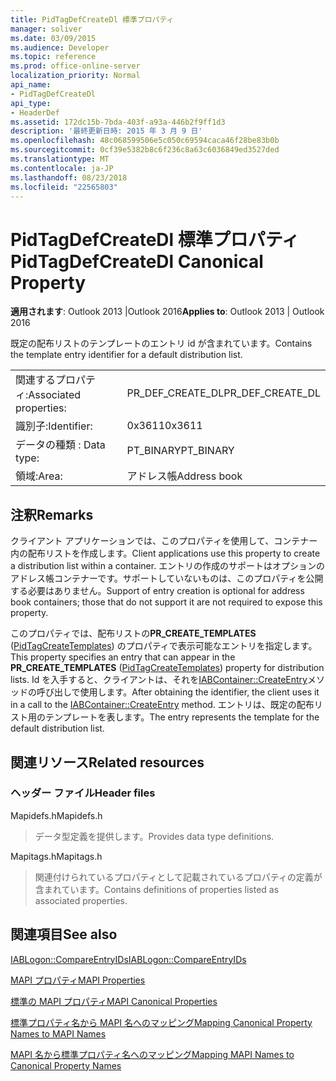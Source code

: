 ```yaml
---
title: PidTagDefCreateDl 標準プロパティ
manager: soliver
ms.date: 03/09/2015
ms.audience: Developer
ms.topic: reference
ms.prod: office-online-server
localization_priority: Normal
api_name:
- PidTagDefCreateDl
api_type:
- HeaderDef
ms.assetid: 172dc15b-7bda-403f-a93a-446b2f9ff1d3
description: '最終更新日時: 2015 年 3 月 9 日'
ms.openlocfilehash: 48c068599506e5c050c69594caca46f28be83b0b
ms.sourcegitcommit: 0cf39e5382b8c6f236c8a63c6036849ed3527ded
ms.translationtype: MT
ms.contentlocale: ja-JP
ms.lasthandoff: 08/23/2018
ms.locfileid: "22565803"
---
```

# <a name="pidtagdefcreatedl-canonical-property"></a><span data-ttu-id="9efdb-103">PidTagDefCreateDl 標準プロパティ</span><span class="sxs-lookup"><span data-stu-id="9efdb-103">PidTagDefCreateDl Canonical Property</span></span>

  
  
<span data-ttu-id="9efdb-104">**適用されます**: Outlook 2013 |Outlook 2016</span><span class="sxs-lookup"><span data-stu-id="9efdb-104">**Applies to**: Outlook 2013 | Outlook 2016</span></span> 
  
<span data-ttu-id="9efdb-105">既定の配布リストのテンプレートのエントリ id が含まれています。</span><span class="sxs-lookup"><span data-stu-id="9efdb-105">Contains the template entry identifier for a default distribution list.</span></span> 
  
|||
|:-----|:-----|
|<span data-ttu-id="9efdb-106">関連するプロパティ:</span><span class="sxs-lookup"><span data-stu-id="9efdb-106">Associated properties:</span></span>  <br/> |<span data-ttu-id="9efdb-107">PR_DEF_CREATE_DL</span><span class="sxs-lookup"><span data-stu-id="9efdb-107">PR_DEF_CREATE_DL</span></span>  <br/> |
|<span data-ttu-id="9efdb-108">識別子:</span><span class="sxs-lookup"><span data-stu-id="9efdb-108">Identifier:</span></span>  <br/> |<span data-ttu-id="9efdb-109">0x3611</span><span class="sxs-lookup"><span data-stu-id="9efdb-109">0x3611</span></span>  <br/> |
|<span data-ttu-id="9efdb-110">データの種類 : </span><span class="sxs-lookup"><span data-stu-id="9efdb-110">Data type:</span></span>  <br/> |<span data-ttu-id="9efdb-111">PT_BINARY</span><span class="sxs-lookup"><span data-stu-id="9efdb-111">PT_BINARY</span></span>  <br/> |
|<span data-ttu-id="9efdb-112">領域:</span><span class="sxs-lookup"><span data-stu-id="9efdb-112">Area:</span></span>  <br/> |<span data-ttu-id="9efdb-113">アドレス帳</span><span class="sxs-lookup"><span data-stu-id="9efdb-113">Address book</span></span>  <br/> |
   
## <a name="remarks"></a><span data-ttu-id="9efdb-114">注釈</span><span class="sxs-lookup"><span data-stu-id="9efdb-114">Remarks</span></span>

<span data-ttu-id="9efdb-115">クライアント アプリケーションでは、このプロパティを使用して、コンテナー内の配布リストを作成します。</span><span class="sxs-lookup"><span data-stu-id="9efdb-115">Client applications use this property to create a distribution list within a container.</span></span> <span data-ttu-id="9efdb-116">エントリの作成のサポートはオプションのアドレス帳コンテナーです。サポートしていないものは、このプロパティを公開する必要はありません。</span><span class="sxs-lookup"><span data-stu-id="9efdb-116">Support of entry creation is optional for address book containers; those that do not support it are not required to expose this property.</span></span> 
  
<span data-ttu-id="9efdb-117">このプロパティでは、配布リストの**PR_CREATE_TEMPLATES** ([PidTagCreateTemplates](pidtagcreatetemplates-canonical-property.md)) のプロパティで表示可能なエントリを指定します。</span><span class="sxs-lookup"><span data-stu-id="9efdb-117">This property specifies an entry that can appear in the **PR_CREATE_TEMPLATES** ([PidTagCreateTemplates](pidtagcreatetemplates-canonical-property.md)) property for distribution lists.</span></span> <span data-ttu-id="9efdb-118">Id を入手すると、クライアントは、それを[IABContainer::CreateEntry](iabcontainer-createentry.md)メソッドの呼び出しで使用します。</span><span class="sxs-lookup"><span data-stu-id="9efdb-118">After obtaining the identifier, the client uses it in a call to the [IABContainer::CreateEntry](iabcontainer-createentry.md) method.</span></span> <span data-ttu-id="9efdb-119">エントリは、既定の配布リスト用のテンプレートを表します。</span><span class="sxs-lookup"><span data-stu-id="9efdb-119">The entry represents the template for the default distribution list.</span></span> 
  
## <a name="related-resources"></a><span data-ttu-id="9efdb-120">関連リソース</span><span class="sxs-lookup"><span data-stu-id="9efdb-120">Related resources</span></span>

### <a name="header-files"></a><span data-ttu-id="9efdb-121">ヘッダー ファイル</span><span class="sxs-lookup"><span data-stu-id="9efdb-121">Header files</span></span>

<span data-ttu-id="9efdb-122">Mapidefs.h</span><span class="sxs-lookup"><span data-stu-id="9efdb-122">Mapidefs.h</span></span>
  
> <span data-ttu-id="9efdb-123">データ型定義を提供します。</span><span class="sxs-lookup"><span data-stu-id="9efdb-123">Provides data type definitions.</span></span>
    
<span data-ttu-id="9efdb-124">Mapitags.h</span><span class="sxs-lookup"><span data-stu-id="9efdb-124">Mapitags.h</span></span>
  
> <span data-ttu-id="9efdb-125">関連付けられているプロパティとして記載されているプロパティの定義が含まれています。</span><span class="sxs-lookup"><span data-stu-id="9efdb-125">Contains definitions of properties listed as associated properties.</span></span>
    
## <a name="see-also"></a><span data-ttu-id="9efdb-126">関連項目</span><span class="sxs-lookup"><span data-stu-id="9efdb-126">See also</span></span>



[<span data-ttu-id="9efdb-127">IABLogon::CompareEntryIDs</span><span class="sxs-lookup"><span data-stu-id="9efdb-127">IABLogon::CompareEntryIDs</span></span>](iablogon-compareentryids.md)


[<span data-ttu-id="9efdb-128">MAPI プロパティ</span><span class="sxs-lookup"><span data-stu-id="9efdb-128">MAPI Properties</span></span>](mapi-properties.md)
  
[<span data-ttu-id="9efdb-129">標準の MAPI プロパティ</span><span class="sxs-lookup"><span data-stu-id="9efdb-129">MAPI Canonical Properties</span></span>](mapi-canonical-properties.md)
  
[<span data-ttu-id="9efdb-130">標準プロパティ名から MAPI 名へのマッピング</span><span class="sxs-lookup"><span data-stu-id="9efdb-130">Mapping Canonical Property Names to MAPI Names</span></span>](mapping-canonical-property-names-to-mapi-names.md)
  
[<span data-ttu-id="9efdb-131">MAPI 名から標準プロパティ名へのマッピング</span><span class="sxs-lookup"><span data-stu-id="9efdb-131">Mapping MAPI Names to Canonical Property Names</span></span>](mapping-mapi-names-to-canonical-property-names.md)

